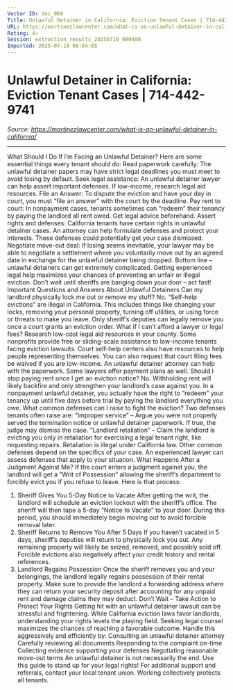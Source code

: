 ```yaml
---
Vector ID: doc_069
Title: Unlawful Detainer in California: Eviction Tenant Cases | 714-442-9741
URL: https://martinezlawcenter.com/what-is-an-unlawful-detainer-in-california/
Rating: 4⭐
Session: extraction_results_20250719_080400
Imported: 2025-07-19 08:04:05
---
```


# Unlawful Detainer in California: Eviction Tenant Cases | 714-442-9741

_Source: https://martinezlawcenter.com/what-is-an-unlawful-detainer-in-california/_

---

What Should I Do If I’m Facing an Unlawful Detainer?
Here are some essential things every tenant should do:
Read paperwork carefully:
The unlawful detainer papers may have strict legal deadlines you must meet to avoid losing by default.
Seek legal assistance:
An unlawful detainer lawyer can help assert important defenses. If low-income, research legal aid resources.
File an Answer:
To dispute the eviction and have your day in court, you must “file an answer” with the court by the deadline.
Pay rent to court:
In nonpayment cases, tenants sometimes can “redeem” their tenancy by paying the landlord all rent owed. Get legal advice beforehand.
Assert rights and defenses:
California tenants have certain rights in unlawful detainer cases. An attorney can help formulate defenses and protect your interests. These defenses could potentially get your case dismissed.
Negotiate move-out deal:
If losing seems inevitable, your lawyer may be able to negotiate a settlement where you voluntarily move out by an agreed date in exchange for the unlawful detainer being dropped.
Bottom line – unlawful detainers can get extremely complicated. Getting experienced legal help maximizes your chances of preventing an unfair or illegal eviction. Don’t wait until sheriffs are banging down your door – act fast!
Important Questions and Answers About Unlawful Detainers
Can my landlord physically lock me out or remove my stuff?
No. “Self-help evictions” are illegal in California. This includes things like changing your locks, removing your personal property, turning off utilities, or using force or threats to make you leave. Only sheriff’s deputies can legally remove you once a court grants an eviction order.
What if I can’t afford a lawyer or legal fees?
Research low-cost legal aid resources in your county. Some nonprofits provide free or sliding-scale assistance to low-income tenants facing eviction lawsuits. Court self-help centers also have resources to help people representing themselves.
You can also request that court filing fees be waived if you are low-income. An unlawful detainer attorney can help with the paperwork. Some lawyers offer payment plans as well.
Should I stop paying rent once I get an eviction notice?
No. Withholding rent will likely backfire and only strengthen your landlord’s case against you. In a nonpayment unlawful detainer, you actually have the right to “redeem” your tenancy up until five days before trial by paying the landlord everything you owe.
What common defenses can I raise to fight the eviction?
Two defenses tenants often raise are:
“Improper service”
– Argue you were not properly served the termination notice or unlawful detainer paperwork. If true, the judge may dismiss the case.
“Landlord retaliation”
– Claim the landlord is evicting you only in retaliation for exercising a legal tenant right, like requesting repairs. Retaliation is illegal under California law.
Other common defenses depend on the specifics of your case. An experienced lawyer can assess defenses that apply to your situation.
What Happens After a Judgment Against Me?
If the court enters a judgment against you, the landlord will get a “Writ of Possession” allowing the sheriff’s department to forcibly evict you if you refuse to leave. Here is that process:
1. Sheriff Gives You 5-Day Notice to Vacate
After getting the writ, the landlord will schedule an eviction lockout with the sheriff’s office. The sheriff will then tape a 5-day “Notice to Vacate” to your door.
During this period, you should immediately begin moving out to avoid forcible removal later.
2. Sheriff Returns to Remove You After 5 Days
If you haven’t vacated in 5 days, sheriff’s deputies will return to physically lock you out. Any remaining property will likely be seized, removed, and possibly sold off. Forcible evictions also negatively affect your credit history and rental references.
3. Landlord Regains Possession
Once the sheriff removes you and your belongings, the landlord legally regains possession of their rental property. Make sure to provide the landlord a forwarding address where they can return your security deposit after accounting for any unpaid rent and damage claims they may deduct.
Don’t Wait – Take Action to Protect Your Rights
Getting hit with an unlawful detainer lawsuit can be stressful and frightening. While California eviction laws favor landlords, understanding your rights levels the playing field. Seeking legal counsel maximizes the chances of reaching a favorable outcome.
Handle this aggressively and efficiently by:
Consulting an unlawful detainer attorney
Carefully reviewing all documents
Responding to the complaint on-time
Collecting evidence supporting your defenses
Negotiating reasonable move-out terms
An unlawful detainer is not necessarily the end. Use this guide to stand up for your legal rights! For additional support and referrals, contact your local tenant union. Working collectively protects all tenants.